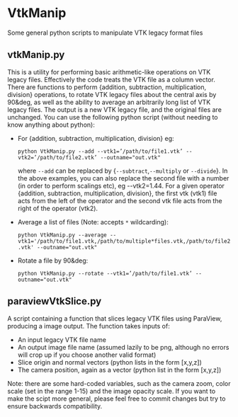 # VtkManip
Some general python scripts to manipulate VTK legacy format files

## vtkManip.py
This is a utility for performing basic arithmetic-like operations on VTK legacy files. Effectively the code treats the VTK file as a column vector.
There are functions to perform {addition, subtraction, multiplication, division} operations, to rotate VTK legacy files about the central axis by 90&deg, as well as the ability to average an arbitrarily long list of VTK legacy files. The output is a new VTK legacy file, and the original files are unchanged. You can use the following python script (without needing to know anything about python):

* For {addition, subtraction, multiplication, division} eg:

  `python VtkManip.py --add --vtk1=’/path/to/file1.vtk’ --vtk2=’/path/to/file2.vtk’ --outname="out.vtk"`

  where `--add` can be replaced by {`--subtract`,`--multiply` or `--divide`}. In the above examples, you can also replace the second file with a number (in order to perform scalings etc), eg --vtk2=1.44. For a given operator {addition, subtraction, multiplication, division}, the first vtk (vtk1) file acts from the left of the operator and the second vtk file acts from the right of the operator (vtk2).

* Average a list of files (Note: accepts `*` wildcarding):

  `python VtkManip.py --average --vtk1='/path/to/file1.vtk,/path/to/multiple*files.vtk,/path/to/file2.vtk' --outname="out.vtk"`

* Rotate a file by 90&deg:

  `python VtkManip.py --rotate --vtk1=’/path/to/file1.vtk’ --outname="out.vtk"`

## paraviewVtkSlice.py
A script containing a function that slices legacy VTK files using ParaView, producing a image output. The function takes inputs of:

* An input legacy VTK file name
* An output image file name (assumed lazily to be png, although no errors will crop up if you choose another valid format)
* Slice origin and normal vectors (python lists in the form [x,y,z])
* The camera position, again as a vector (python list in the form [x,y,z])

Note: there are some hard-coded variables, such as the camera zoom, color scale (set in the range 1-15) and the image opacity scale. If you want to make the scipt more general, please feel free to commit changes but try to ensure backwards compatibility.
